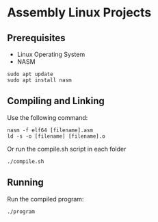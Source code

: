 # Assembly Linux Projects

## Prerequisites
-   Linux Operating System
-   NASM
```
sudo apt update
sudo apt install nasm 
```

## Compiling and Linking
Use the following command:
```
nasm -f elf64 [filename].asm
ld -s -o [filename] [filename].o
``` 
Or run the compile.sh script in each folder
```
./compile.sh
``` 

## Running
Run the compiled program:
```
./program
```